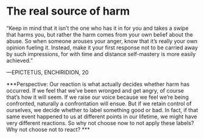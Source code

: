 # The real source of harm

“Keep in mind that it isn’t the one who has it in for you and takes a
swipe that harms you, but rather the harm comes from your own
belief about the abuse. So when someone arouses your anger,
know that it’s really your own opinion fueling it. Instead, make it
your first response not to be carried away by such impressions, for
with time and distance self-mastery is more easily achieved.” 

—EPICTETUS, ENCHIRIDION, 20

***Perspective: Our reaction is what actually decides whether harm has occurred. If we feel that we’ve been wronged and get angry, of course that’s how it will seem. If we raise our voice because we feel we’re being confronted, naturally a confrontation will ensue. But if we retain control of ourselves, we decide whether to label something good or bad. In fact, if that same event happened to us at different points in our lifetime, we might have very different reactions. So why not choose now to not apply these labels? Why not choose not to react? ***